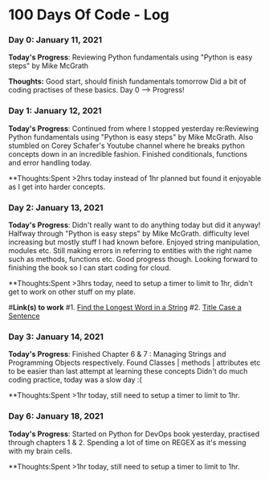 # 100 Days Of Code - Log

### Day 0: January 11, 2021

**Today's Progress**: Reviewing Python fundamentals using "Python is easy steps" by Mike McGrath

**Thoughts:** Good start, should finish fundamentals tomorrow Did a bit of coding practises of these basics. Day 0 --> Progress!

### Day 1: January 12, 2021

**Today's Progress**: Continued from where I stopped yesterday re:Reviewing Python fundamentals using "Python is easy steps" by Mike McGrath. Also stumbled on Corey Schafer's Youtube channel where he breaks python concepts down in an incredible fashion. Finished conditionals, functions and error handling today.

**Thoughts:Spent >2hrs today instead of 1hr planned but found it enjoyable as I get into harder concepts.


### Day 2: January 13, 2021

**Today's Progress**: Didn't really want to do anything today but did it anyway! Halfway through "Python is easy steps" by Mike McGrath. difficulty level increasing but mostly stuff I had known before. Enjoyed string manipulation, modules etc. Still making errors in referring to entities with the right name such as methods, functions etc. Good progress though. Looking forward to finishing the book so I can start coding for cloud.

**Thoughts:Spent >3hrs today, need to setup a timer to limit to 1hr, didn't get to work on other stuff on my plate.

#**Link(s) to work**
#1. [Find the Longest Word in a String](https://www.freecodecamp.com/challenges/find-the-longest-word-in-a-string)
#2. [Title Case a Sentence](https://www.freecodecamp.com/challenges/title-case-a-sentence)

### Day 3: January 14, 2021

**Today's Progress**: Finished Chapter 6 & 7 : Managing Strings and Programming Objects respectively. Found Classes | methods | attributes etc to be easier than last attempt at learning these concepts Didn't do much coding practice, today was a slow day :(

**Thoughts:Spent >1hr today,  still need to setup a timer to limit to 1hr.

### Day 6: January 18, 2021

**Today's Progress**: Started on Python for DevOps book yesterday, practised through chapters 1 & 2. Spending a lot of time on REGEX as it's messing with my brain cells. 

**Thoughts:Spent >1hr today,  still need to setup a timer to limit to 1hr.
